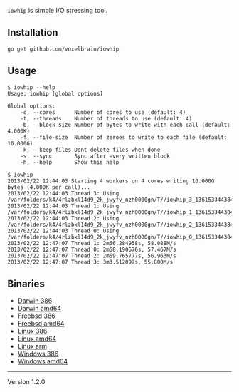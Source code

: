 `iowhip` is simple I/O stressing tool.

## Installation

	go get github.com/voxelbrain/iowhip

## Usage

	$ iowhip --help
	Usage: iowhip [global options]

	Global options:
	    -c, --cores      Number of cores to use (default: 4)
	    -t, --threads    Number of threads to use (default: 4)
	    -b, --block-size Number of bytes to write with each call (default: 4.000K)
	    -f, --file-size  Number of zeroes to write to each file (default: 10.000G)
	    -k, --keep-files Dont delete files when done
	    -s, --sync       Sync after every written block
	    -h, --help       Show this help

	$ iowhip
	2013/02/22 12:44:03 Starting 4 workers on 4 cores writing 10.000G bytes (4.000K per call)...
	2013/02/22 12:44:03 Thread 3: Using /var/folders/k4/4rlzbxl14d9_2k_jwyfv_nzh0000gn/T//iowhip_3_1361533443840381000
	2013/02/22 12:44:03 Thread 1: Using /var/folders/k4/4rlzbxl14d9_2k_jwyfv_nzh0000gn/T//iowhip_1_1361533443840380000
	2013/02/22 12:44:03 Thread 2: Using /var/folders/k4/4rlzbxl14d9_2k_jwyfv_nzh0000gn/T//iowhip_2_1361533443840401000
	2013/02/22 12:44:03 Thread 0: Using /var/folders/k4/4rlzbxl14d9_2k_jwyfv_nzh0000gn/T//iowhip_0_1361533443840421000
	2013/02/22 12:47:07 Thread 1: 2m56.284958s, 58.088M/s
	2013/02/22 12:47:07 Thread 0: 2m58.190676s, 57.467M/s
	2013/02/22 12:47:07 Thread 2: 2m59.765777s, 56.963M/s
	2013/02/22 12:47:07 Thread 3: 3m3.512097s, 55.800M/s


## Binaries

* [Darwin 386](http://filedump.surmair.de/binaries/iowhip/darwin_386/iowhip)
* [Darwin amd64](http://filedump.surmair.de/binaries/iowhip/darwin_amd64/iowhip)
* [Freebsd 386](http://filedump.surmair.de/binaries/iowhip/freebsd_386/iowhip)
* [Freebsd amd64](http://filedump.surmair.de/binaries/iowhip/freebsd_amd64/iowhip)
* [Linux 386](http://filedump.surmair.de/binaries/iowhip/linux_386/iowhip)
* [Linux amd64](http://filedump.surmair.de/binaries/iowhip/linux_amd64/iowhip)
* [Linux arm](http://filedump.surmair.de/binaries/iowhip/linux_arm/iowhip)
* [Windows 386](http://filedump.surmair.de/binaries/iowhip/windows_386/iowhip.exe)
* [Windows amd64](http://filedump.surmair.de/binaries/iowhip/windows_amd64/iowhip.exe)

---
Version 1.2.0
